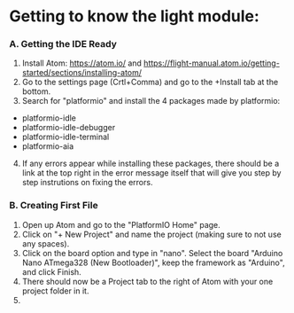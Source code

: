 # **Getting to know the light module:**

### **A. Getting the IDE Ready**

1. Install Atom: https://atom.io/ and https://flight-manual.atom.io/getting-started/sections/installing-atom/
2. Go to the settings page (Crtl+Comma) and go to the +Install tab at the bottom.
3. Search for "platformio" and install the 4 packages made by platformio: 
  - platformio-idle 
  - platformio-idle-debugger
  - platformio-idle-terminal
  - platformio-aia
4. If any errors appear while installing these packages, there should be a link at the top right in the error message itself that will give you step by step instrutions on fixing the errors.

### **B. Creating First File**

1. Open up Atom and go to the "PlatformIO Home" page.
2. Click on "+ New Project" and name the project (making sure to not use any spaces).
3. Click on the board option and type in "nano". Select the board "Arduino Nano ATmega328 (New Bootloader)", keep the framework as "Arduino", and click Finish.
4. There should now be a Project tab to the right of Atom with your one project folder in it.
5. 
